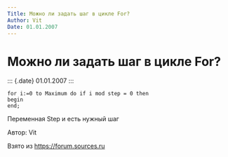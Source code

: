 ```yaml
---
Title: Можно ли задать шаг в цикле For?
Author: Vit
Date: 01.01.2007
---
```



Можно ли задать шаг в цикле For?
================================

::: {.date}
01.01.2007
:::

    for i:=0 to Maximum do if i mod step = 0 then
    begin
    end;

Переменная Step и есть нужный шаг

Автор: Vit

Взято из <https://forum.sources.ru>
